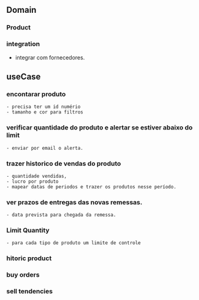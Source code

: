 ## Domain
  ### Product
  ### integration
  - integrar com fornecedores.

## useCase
  ### encontarar produto
    - precisa ter um id numério
    - tamanho e cor para filtros
  ### verificar quantidade do produto e alertar se estiver abaixo do limit
    - enviar por email o alerta.
  ### trazer historico de vendas do produto
    - quantidade vendidas,
    - lucro por produto
    - mapear datas de periodos e trazer os produtos nesse período.
  ### ver prazos de entregas das novas remessas.
    - data prevista para chegada da remessa.
  ### Limit Quantity
    - para cada tipo de produto um limite de controle
  ### hitoric product
  ### buy orders
  ### sell tendencies
